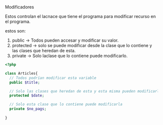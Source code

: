 Modificadores 

Estos controlan el lacnace que tiene el programa para modificar recurso en el programa.

estos son:

  1. public -> Todos pueden accesar y modificar su valor.
  2. protected -> solo se puede modificar desde la clase que lo contiene y las clases que heredan de esta.
  3. private -> Solo laclase que lo contiene puede modificarlo.

```php
<?php 

class Articles{
  // Todos podrían modificar esta variable
  public $title; 

  // Solo las clases que heredan de esta y esta misma pueden modificarla
  protected $date;

  // Solo esta clase que lo contiene puede modificarla
  private $no_pags;
    
}
```
